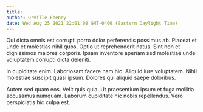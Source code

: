 ```yaml
---
title: 
author: Orville Feeney
date: Wed Aug 25 2021 22:01:08 GMT-0400 (Eastern Daylight Time)
---
```

Qui dicta omnis est corrupti porro dolor perferendis possimus ab. Placeat et unde et molestias nihil quos. Optio ut reprehenderit natus. Sint non et dignissimos maiores corporis. Ipsam inventore aperiam sed molestiae unde voluptatem corrupti dicta deleniti.

 In cupiditate enim. Laboriosam facere nam hic. Aliquid iure voluptatem. Nihil molestiae suscipit quasi ipsum. Dolores qui aliquid saepe doloribus.

 Autem sed quam eos. Velit quis quia. Ut praesentium ipsum et fuga mollitia accusamus numquam. Laborum cupiditate hic nobis repellendus. Vero perspiciatis hic culpa est.